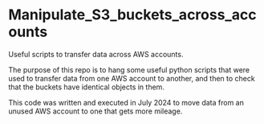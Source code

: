 # Manipulate_S3_buckets_across_accounts
Useful scripts to transfer data across AWS accounts.

The purpose of this repo is to hang some useful python scripts that were used to transfer data from one AWS account to another, and then to check that the buckets have identical objects in them.

This code was written and executed in July 2024 to move data from an unused AWS account to one that gets more mileage.
